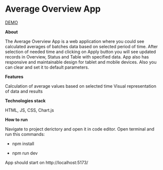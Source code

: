 # Average Overview App

[DEMO](https://average-overview-app.vercel.app/)

**About**

The Average Overview App is a web application where you could see calculated averages of batches data based on selected period of time. After selection of needed time and clicking on Apply button you will see updated records in Overview, Status and Table with specified data. App also has responsive and maintainable design for tablet and mobile devices. Also you can clear and set it to default parameters.

**Features**

Calculation of average values based on selected time
Visual representation of data and results

**Technologies stack** 

HTML, JS, CSS, Chart.js

**How to run**

Navigate to project derictory and open it in code editor.
Open terminal and run this commands:

- npm install

- npm run dev

App should start on http://localhost:5173/
